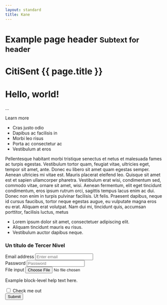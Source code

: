 ```yaml
---
layout: standard
title: Kane
---
```


<div class="page-header">
  <h1>Example page header <small>Subtext for header</small></h1>
</div>


<h1 class='huge thin title'><span class='orange'>CitiSent</span> {{ page.title }}</h1>

<div class='row'>
  <div class='col-md-8'>
    <div class="jumbotron well">
      <h1>Hello, world!</h1>
      <p>...</p>
      <p><a class="btn btn-primary btn-lg" role="button">Learn more</a></p>
    </div>
  </div>
  <div class='col-md-4'>
    <ul class="list-group">
      <li class="list-group-item">Cras justo odio</li>
      <li class="list-group-item">Dapibus ac facilisis in</li>
      <li class="list-group-item">Morbi leo risus</li>
      <li class="list-group-item">Porta ac consectetur ac</li>
      <li class="list-group-item">Vestibulum at eros</li>
    </ul>

  </div>
</div>

<div class='row'>
  <div class='col-md-6'>
    <p>Pellentesque habitant morbi tristique senectus et netus et malesuada fames ac turpis egestas. Vestibulum tortor quam, feugiat vitae, ultricies eget, tempor sit amet, ante. Donec eu libero sit amet quam egestas semper. Aenean ultricies mi vitae est. Mauris placerat eleifend leo. Quisque sit amet est et sapien ullamcorper pharetra. Vestibulum erat wisi, condimentum sed, commodo vitae, ornare sit amet, wisi. Aenean fermentum, elit eget tincidunt condimentum, eros ipsum rutrum orci, sagittis tempus lacus enim ac dui. Donec non enim in turpis pulvinar facilisis. Ut felis. Praesent dapibus, neque id cursus faucibus, tortor neque egestas augue, eu vulputate magna eros eu erat. Aliquam erat volutpat. Nam dui mi, tincidunt quis, accumsan porttitor, facilisis luctus, metus</p>
  </div>
  <div class='col-md-6'>
    <ul>
     <li>Lorem ipsum dolor sit amet, consectetuer adipiscing elit.</li>
     <li>Aliquam tincidunt mauris eu risus.</li>
     <li>Vestibulum auctor dapibus neque.</li>
   </ul>
   
   <h3>Un título de Tercer Nivel</h3>
   <form role="form">
    <div class="form-group">
      <label for="exampleInputEmail1">Email address</label>
      <input type="email" class="form-control" id="exampleInputEmail1" placeholder="Enter email">
    </div>
    <div class="form-group">
      <label for="exampleInputPassword1">Password</label>
      <input type="password" class="form-control" id="exampleInputPassword1" placeholder="Password">
    </div>
    <div class="form-group">
      <label for="exampleInputFile">File input</label>
      <input type="file" id="exampleInputFile">
      <p class="help-block">Example block-level help text here.</p>
    </div>
    <div class="checkbox">
      <label>
        <input type="checkbox"> Check me out
      </label>
    </div>
    <button type="submit" class="btn btn-default">Submit</button>
  </form>
</div> 
</div>